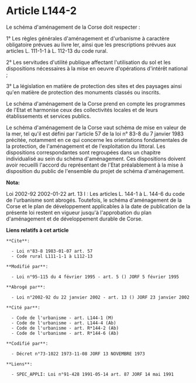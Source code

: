 # Article L144-2

Le schéma d'aménagement de la Corse doit respecter :

1° Les règles générales d'aménagement et d'urbanisme à caractère obligatoire prévues au livre Ier, ainsi que les
prescriptions prévues aux articles  L. 111-1-1 à L. 112-13 du code rural.

2° Les servitudes d'utilité publique affectant l'utilisation du sol et les dispositions nécessaires à la mise en oeuvre
d'opérations d'intérêt national ;

3° La législation en matière de protection des sites et des paysages ainsi qu'en matière de protection des monuments classés
ou inscrits.

Le schéma d'aménagement de la Corse prend en compte les programmes de l'Etat et harmonise ceux des collectivités locales et
de leurs établissements et services publics.

Le schéma d'aménagement de la Corse vaut schéma de mise en valeur de la mer, tel qu'il est défini par l'article 57 de la loi
n° 83-8 du 7 janvier 1983 précitée, notamment en ce qui concerne les orientations fondamentales de la protection, de
l'aménagement et de l'exploitation du littoral. Les dispositions correspondantes sont regroupées dans un chapitre
individualisé au sein du schéma d'aménagement. Ces dispositions doivent avoir recueilli l'accord du représentant de l'Etat
préalablement à la mise à disposition du public de l'ensemble du projet de schéma d'aménagement.

**Nota:**

Loi 2002-92 2002-01-22 art. 13 I : Les articles L. 144-1 à L. 144-6 du code de l'urbanisme sont abrogés. Toutefois, le schéma
d'aménagement de la Corse et le plan de développement applicables à la date de publication de la présente loi restent en
vigueur jusqu'à l'approbation du plan d'aménagement et de développement durable de Corse.

**Liens relatifs à cet article**

	**Cite**:

	  - Loi n°83-8 1983-01-07 art. 57
	  - Code rural L111-1-1 à L112-13

	**Modifié par**:

	  - Loi n°95-115 du 4 février 1995 - art. 5 () JORF 5 février 1995

	**Abrogé par**:

	  - Loi n°2002-92 du 22 janvier 2002 - art. 13 () JORF 23 janvier 2002

	**Cité par**:

	  - Code de l'urbanisme - art. L144-1 (M)
	  - Code de l'urbanisme - art. L144-4 (Ab)
	  - Code de l'urbanisme - art. R*144-2 (Ab)
	  - Code de l'urbanisme - art. R*144-6 (Ab)

	**Codifié par**:

	  - Décret n°73-1022 1973-11-08 JORF 13 NOVEMBRE 1973

	**Liens**:

	  - SPEC_APPLI: Loi n°91-428 1991-05-14 art. 87 JORF 14 mai 1991
